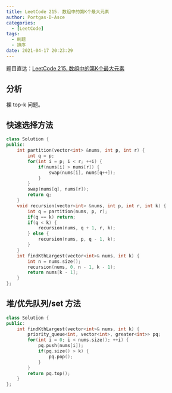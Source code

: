 ```yaml
---
title: LeetCode 215. 数组中的第K个最大元素
author: Portgas·D·Asce
categories:
  - [LeetCode]
tags:
  - 刷题
  - 排序
date: 2021-04-17 20:23:29
---
```


<!--more-->

题目直达：[LeetCode 215. 数组中的第K个最大元素](https://leetcode-cn.com/problems/kth-largest-element-in-an-array/)

## 分析

裸 top-k 问题。

## 快速选择方法
```cpp
class Solution {
public:
    int partition(vector<int> &nums, int p, int r) {
        int q = p;
        for(int i = p; i < r; ++i) {
            if(nums[i] > nums[r]) {
                swap(nums[i], nums[q++]);
            }
        }
        swap(nums[q], nums[r]);
        return q;
    }
    void recursion(vector<int> &nums, int p, int r, int k) {
        int q = partition(nums, p, r);
        if(q == k) return;
        if(q < k) {
            recursion(nums, q + 1, r, k);
        } else {
            recursion(nums, p, q - 1, k);
        }
    }
    int findKthLargest(vector<int>& nums, int k) {
        int n = nums.size();
        recursion(nums, 0, n - 1, k - 1);
        return nums[k - 1];
    }
};
```

## 堆/优先队列/set 方法

```cpp
class Solution {
public:
    int findKthLargest(vector<int>& nums, int k) {
        priority_queue<int, vector<int>, greater<int>> pq;
        for(int i = 0; i < nums.size(); ++i) {
            pq.push(nums[i]);
            if(pq.size() > k) {
                pq.pop();
            }
        }
        return pq.top();
    }
};
```